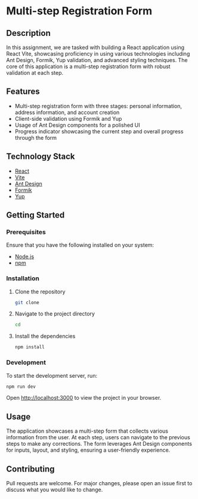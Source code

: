 # Multi-step Registration Form

## Description

In this assignment, we are tasked with building a React application using React Vite, showcasing proficiency in using various technologies including Ant Design, Formik, Yup validation, and advanced styling techniques. The core of this application is a multi-step registration form with robust validation at each step.

## Features

- Multi-step registration form with three stages: personal information, address information, and account creation
- Client-side validation using Formik and Yup
- Usage of Ant Design components for a polished UI
- Progress indicator showcasing the current step and overall progress through the form

## Technology Stack

- [React](https://reactjs.org/)
- [Vite](https://vitejs.dev/)
- [Ant Design](https://ant.design/)
- [Formik](https://formik.org/)
- [Yup](https://github.com/jquense/yup)

## Getting Started

### Prerequisites

Ensure that you have the following installed on your system:
- [Node.js](https://nodejs.org/)
- [npm](https://www.npmjs.com/)

### Installation

1. Clone the repository
   ```sh
   git clone 
   ```
2. Navigate to the project directory
   ```sh
   cd 
   ```
3. Install the dependencies
   ```sh
   npm install
   ```

### Development

To start the development server, run:
```sh
npm run dev
```

Open [http://localhost:3000](http://localhost:5173) to view the project in your browser.

## Usage

The application showcases a multi-step form that collects various information from the user. At each step, users can navigate to the previous steps to make any corrections. The form leverages Ant Design components for inputs, layout, and styling, ensuring a user-friendly experience.

## Contributing

Pull requests are welcome. For major changes, please open an issue first to discuss what you would like to change.